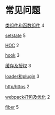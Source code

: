 
# 常见问题

[类组件和函数组件](/react.html#函数组件和类组件) 4

[setstate](/react.html#setstate) 5

[HOC](/react.html#高阶组件) 2

[hook](/react.html#高阶组件) 3

[缓存及授权](/mix.html#cookie、session、token、jwt) 3

[loader和plugin](/webpack.html#webpack打包流程) 3

[http/https](/mix.html#http-http2-http3) 2

[webpack打包及优化](/webpack.html#模块打包运行原理) 2

[fiber](/react.html#react-fiber) 5
